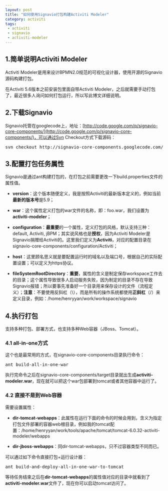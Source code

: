 ```yaml
---
layout: post
title: "如何使用Signavio打包构建Activiti Modeler"
category: activiti 
tags: 
 - activiti
 - signavio
 - activiti-modeler
---
```


## 1.简单说明Activiti Modeler

Activiti Modeler是用来设计BPMN2.0规范的可视化设计器，使用开源的Signavio源码构建打包。

在Activiti 5.6版本之前安装包里面自带Activiti Modeler，之后就需要手动打包了，最近很多人询问如何打包运行，所以写此博文详细说明。

## 2.下载Signavio

Signavio托管在googlecode上，地址：[http://code.google.com/p/signavio-core-components/](http://code.google.com/p/signavio-core-components/)，可以通过Svn Checkout方式下载源码：
<pre class="brush:shell">
svn checkout http://signavio-core-components.googlecode.com/svn/trunk/ signavio-core-components
</pre>

## 3.配置打包任务属性

Signavio是通过ant构建打包的，在打包之前需要更改一下build.properties文件的属性值。

* **version**：这个版本随便定义，我是按照Activiti的最新版本定义的，例如当前**最新的版本号**是5.9；

* **war**：这个属性定义打包的war文件的名称，即：foo.war，我们设置为**activiti-modeler**；

* **configuration**：**最重要**的一个属性，定义打包的风格，默认支持三种：default, Activiti, jBPM；其实说风格也是**授权**，因为Activiti Modeler是Signavio捐赠给Activiti的。这里我们定义为**Activiti**，对应的配置目录在signavio-core-components/configuration/Activiti；

* **host**：这里顾名思义就是要配置运行时的域名以及端口号，根据自己的实际配置设置；可以定义为https协议。

* **fileSystemRootDirectory**：**重要**，属性的含义是制定保存workspace工作去的目录；这个属性导致很多人启动服务失败，因为制定的目录不存在导致Signavio报错；所以要事先准备好一个目录用来保存设计的文件（流程定义）；**注意**：不要使用反斜杠（\），而是所有的操作系统都使用**正斜杠**（/）来定义目录，例如：/home/henryyan/work/workspace/signavio

## 4.执行打包

支持多种打包、部署方式，也支持多种Web容器（JBoss、Tomcat）。

### 4.1 all-in-one方式

这个也是最常用的方式，在signavio-core-components目录执行命令：
<pre>ant build-all-in-one-war</pre>

执行完命令之后在signavio-core-components/target目录就出生成**activiti-modeler.war**，现在就可以把这个war包部署到tomcat或者其他容器中运行了。

### 4.2 直接不是到Web容器

需要设置属性：

* **dir-tomcat-webapps**：此属性在运行下面的命令的时候会用到，含义为指定打包文件部署的容器web根目录，例如我的tomcat配置：/home/henryyan/work/tools/apache/tomcat/tomcat-6.0.32-activiti-modeler/webapps

* **dir-jboss-webapps**：同dir-tomcat-webapps，只不过容器类型不同而已。

可以通过如下命令直接打包+运行设计器：
<pre>ant build-and-deploy-all-in-one-war-to-tomcat</pre>
等待任务结束之后在**dir-tomcat-webapps**的属性值对应的目录中就看到了**activiti-modeler.war**文件了，现在你可以启动tomcat访问了。
